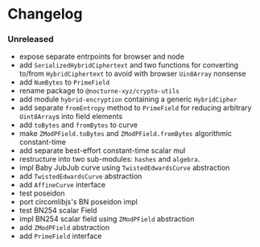 # Changelog

### Unreleased

- expose separate entrpoints for browser and node
- add `SerializedHybridCiphertext` and two functions for converting to/from `HybridCiphertext` to avoid with browser `Uin8Array` nonsense
- add `NumBytes` to `PrimeField`
- rename package to `@nocturne-xyz/crypto-utils`
- add module `hybrid-encryption` containing a generic `HybridCipher` 
- add separate `fromEntropy` method to `PrimeField` for reducing arbitrary `Uint8Array`s into field elements
- add `toBytes` and `fromBytes` to curve
- make `ZModPField.toBytes` and `ZModPField.fromBytes` algorithmic constant-time
- add separate best-effort constant-time scalar mul
- restructure into two sub-modules: `hashes` and `algebra`.
- impl Baby JubJub curve using `TwistedEdwardsCurve` abstraction
- add `TwistedEdwardsCurve` abstraction
- add `AffineCurve` interface
- test poseidon
- port circomlibjs's BN poseidon impl
- test BN254 scalar Field
- impl BN254 scalar field using `ZModPField` abstraction
- add `ZModPField` abstraction
- add `PrimeField` interface
